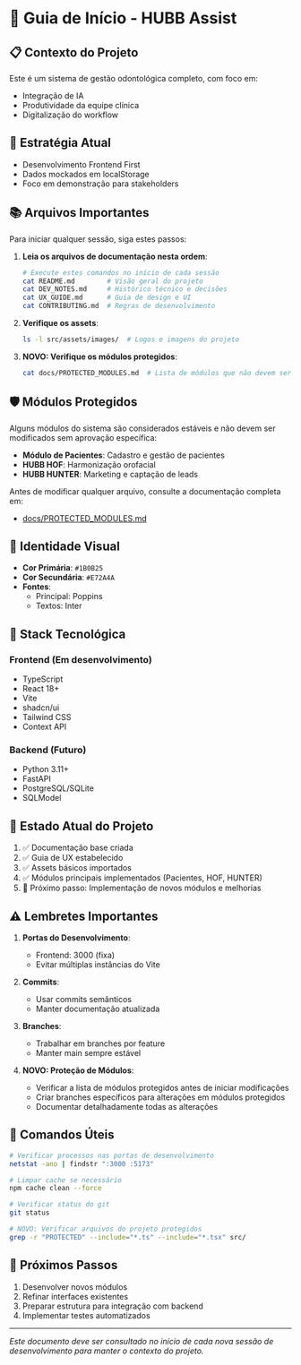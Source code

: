 # 🚀 Guia de Início - HUBB Assist

## 📋 Contexto do Projeto

Este é um sistema de gestão odontológica completo, com foco em:
- Integração de IA
- Produtividade da equipe clínica
- Digitalização do workflow

## 🎯 Estratégia Atual
- Desenvolvimento Frontend First
- Dados mockados em localStorage
- Foco em demonstração para stakeholders

## 📚 Arquivos Importantes

Para iniciar qualquer sessão, siga estes passos:

1. **Leia os arquivos de documentação nesta ordem**:
   ```bash
   # Execute estes comandos no início de cada sessão
   cat README.md        # Visão geral do projeto
   cat DEV_NOTES.md     # Histórico técnico e decisões
   cat UX_GUIDE.md      # Guia de design e UI
   cat CONTRIBUTING.md  # Regras de desenvolvimento
   ```

2. **Verifique os assets**:
   ```bash
   ls -l src/assets/images/  # Logos e imagens do projeto
   ```

3. **NOVO: Verifique os módulos protegidos**:
   ```bash
   cat docs/PROTECTED_MODULES.md  # Lista de módulos que não devem ser alterados
   ```

## 🛡️ Módulos Protegidos

Alguns módulos do sistema são considerados estáveis e não devem ser modificados sem aprovação específica:

- **Módulo de Pacientes**: Cadastro e gestão de pacientes
- **HUBB HOF**: Harmonização orofacial
- **HUBB HUNTER**: Marketing e captação de leads

Antes de modificar qualquer arquivo, consulte a documentação completa em:
- [docs/PROTECTED_MODULES.md](./docs/PROTECTED_MODULES.md)

## 🎨 Identidade Visual

- **Cor Primária**: `#1B0B25`
- **Cor Secundária**: `#E72A4A`
- **Fontes**: 
  - Principal: Poppins
  - Textos: Inter

## 🔧 Stack Tecnológica

### Frontend (Em desenvolvimento)
- TypeScript
- React 18+
- Vite
- shadcn/ui
- Tailwind CSS
- Context API

### Backend (Futuro)
- Python 3.11+
- FastAPI
- PostgreSQL/SQLite
- SQLModel

## 📌 Estado Atual do Projeto

1. ✅ Documentação base criada
2. ✅ Guia de UX estabelecido
3. ✅ Assets básicos importados
4. ✅ Módulos principais implementados (Pacientes, HOF, HUNTER)
5. 🔄 Próximo passo: Implementação de novos módulos e melhorias

## ⚠️ Lembretes Importantes

1. **Portas do Desenvolvimento**:
   - Frontend: 3000 (fixa)
   - Evitar múltiplas instâncias do Vite

2. **Commits**:
   - Usar commits semânticos
   - Manter documentação atualizada

3. **Branches**:
   - Trabalhar em branches por feature
   - Manter main sempre estável

4. **NOVO: Proteção de Módulos**:
   - Verificar a lista de módulos protegidos antes de iniciar modificações
   - Criar branches específicos para alterações em módulos protegidos
   - Documentar detalhadamente todas as alterações

## 🔄 Comandos Úteis

```bash
# Verificar processos nas portas de desenvolvimento
netstat -ano | findstr ":3000 :5173"

# Limpar cache se necessário
npm cache clean --force

# Verificar status do git
git status

# NOVO: Verificar arquivos do projeto protegidos
grep -r "PROTECTED" --include="*.ts" --include="*.tsx" src/
```

## 📅 Próximos Passos

1. Desenvolver novos módulos
2. Refinar interfaces existentes
3. Preparar estrutura para integração com backend
4. Implementar testes automatizados

---

*Este documento deve ser consultado no início de cada nova sessão de desenvolvimento para manter o contexto do projeto.* 